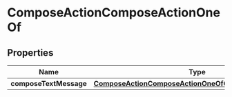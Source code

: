 

# ComposeActionComposeActionOneOf


## Properties

| Name | Type | Description | Notes |
|------------ | ------------- | ------------- | -------------|
|**composeTextMessage** | [**ComposeActionComposeActionOneOfComposeTextMessage**](ComposeActionComposeActionOneOfComposeTextMessage.md) |  |  |



